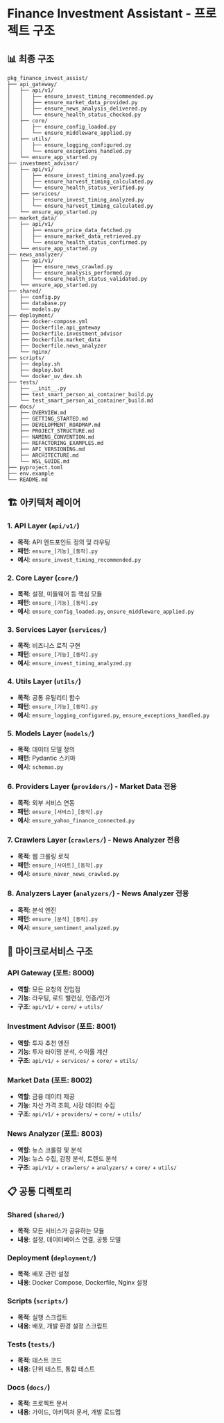 # Finance Investment Assistant - 프로젝트 구조

## 📊 최종 구조

```
pkg_finance_invest_assist/
├── api_gateway/
│   ├── api/v1/
│   │   ├── ensure_invest_timing_recommended.py
│   │   ├── ensure_market_data_provided.py
│   │   ├── ensure_news_analysis_delivered.py
│   │   └── ensure_health_status_checked.py
│   ├── core/
│   │   ├── ensure_config_loaded.py
│   │   └── ensure_middleware_applied.py
│   ├── utils/
│   │   ├── ensure_logging_configured.py
│   │   └── ensure_exceptions_handled.py
│   └── ensure_app_started.py
├── investment_advisor/
│   ├── api/v1/
│   │   ├── ensure_invest_timing_analyzed.py
│   │   ├── ensure_harvest_timing_calculated.py
│   │   └── ensure_health_status_verified.py
│   ├── services/
│   │   ├── ensure_invest_timing_analyzed.py
│   │   └── ensure_harvest_timing_calculated.py
│   └── ensure_app_started.py
├── market_data/
│   ├── api/v1/
│   │   ├── ensure_price_data_fetched.py
│   │   ├── ensure_market_data_retrieved.py
│   │   └── ensure_health_status_confirmed.py
│   └── ensure_app_started.py
├── news_analyzer/
│   ├── api/v1/
│   │   ├── ensure_news_crawled.py
│   │   ├── ensure_analysis_performed.py
│   │   └── ensure_health_status_validated.py
│   └── ensure_app_started.py
├── shared/
│   ├── config.py
│   ├── database.py
│   └── models.py
├── deployment/
│   ├── docker-compose.yml
│   ├── Dockerfile.api_gateway
│   ├── Dockerfile.investment_advisor
│   ├── Dockerfile.market_data
│   ├── Dockerfile.news_analyzer
│   └── nginx/
├── scripts/
│   ├── deploy.sh
│   ├── deploy.bat
│   └── docker_uv_dev.sh
├── tests/
│   ├── __init__.py
│   ├── test_smart_person_ai_container_build.py
│   └── test_smart_person_ai_container_build.md
├── docs/
│   ├── OVERVIEW.md
│   ├── GETTING_STARTED.md
│   ├── DEVELOPMENT_ROADMAP.md
│   ├── PROJECT_STRUCTURE.md
│   ├── NAMING_CONVENTION.md
│   ├── REFACTORING_EXAMPLES.md
│   ├── API_VERSIONING.md
│   ├── ARCHITECTURE.md
│   └── WSL_GUIDE.md
├── pyproject.toml
├── env.example
└── README.md
```

## 🏗️ 아키텍처 레이어

### 1. API Layer (`api/v1/`)
- **목적**: API 엔드포인트 정의 및 라우팅
- **패턴**: `ensure_[기능]_[동작].py`
- **예시**: `ensure_invest_timing_recommended.py`

### 2. Core Layer (`core/`)
- **목적**: 설정, 미들웨어 등 핵심 모듈
- **패턴**: `ensure_[기능]_[동작].py`
- **예시**: `ensure_config_loaded.py`, `ensure_middleware_applied.py`

### 3. Services Layer (`services/`)
- **목적**: 비즈니스 로직 구현
- **패턴**: `ensure_[기능]_[동작].py`
- **예시**: `ensure_invest_timing_analyzed.py`

### 4. Utils Layer (`utils/`)
- **목적**: 공통 유틸리티 함수
- **패턴**: `ensure_[기능]_[동작].py`
- **예시**: `ensure_logging_configured.py`, `ensure_exceptions_handled.py`

### 5. Models Layer (`models/`)
- **목적**: 데이터 모델 정의
- **패턴**: Pydantic 스키마
- **예시**: `schemas.py`

### 6. Providers Layer (`providers/`) - Market Data 전용
- **목적**: 외부 서비스 연동
- **패턴**: `ensure_[서비스]_[동작].py`
- **예시**: `ensure_yahoo_finance_connected.py`

### 7. Crawlers Layer (`crawlers/`) - News Analyzer 전용
- **목적**: 웹 크롤링 로직
- **패턴**: `ensure_[사이트]_[동작].py`
- **예시**: `ensure_naver_news_crawled.py`

### 8. Analyzers Layer (`analyzers/`) - News Analyzer 전용
- **목적**: 분석 엔진
- **패턴**: `ensure_[분석]_[동작].py`
- **예시**: `ensure_sentiment_analyzed.py`

## 🎯 마이크로서비스 구조

### API Gateway (포트: 8000)
- **역할**: 모든 요청의 진입점
- **기능**: 라우팅, 로드 밸런싱, 인증/인가
- **구조**: `api/v1/` + `core/` + `utils/`

### Investment Advisor (포트: 8001)
- **역할**: 투자 추천 엔진
- **기능**: 투자 타이밍 분석, 수익률 계산
- **구조**: `api/v1/` + `services/` + `core/` + `utils/`

### Market Data (포트: 8002)
- **역할**: 금융 데이터 제공
- **기능**: 자산 가격 조회, 시장 데이터 수집
- **구조**: `api/v1/` + `providers/` + `core/` + `utils/`

### News Analyzer (포트: 8003)
- **역할**: 뉴스 크롤링 및 분석
- **기능**: 뉴스 수집, 감정 분석, 트렌드 분석
- **구조**: `api/v1/` + `crawlers/` + `analyzers/` + `core/` + `utils/`

## 📋 공통 디렉토리

### Shared (`shared/`)
- **목적**: 모든 서비스가 공유하는 모듈
- **내용**: 설정, 데이터베이스 연결, 공통 모델

### Deployment (`deployment/`)
- **목적**: 배포 관련 설정
- **내용**: Docker Compose, Dockerfile, Nginx 설정

### Scripts (`scripts/`)
- **목적**: 실행 스크립트
- **내용**: 배포, 개발 환경 설정 스크립트

### Tests (`tests/`)
- **목적**: 테스트 코드
- **내용**: 단위 테스트, 통합 테스트

### Docs (`docs/`)
- **목적**: 프로젝트 문서
- **내용**: 가이드, 아키텍처 문서, 개발 로드맵 
